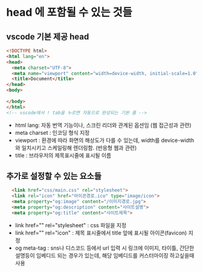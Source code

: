 # head 에 포함될 수 있는 것들
## vscode 기본 제공 head
```html
<!DOCTYPE html>
<html lang="en">
<head>
  <meta charset="UTF-8">
  <meta name="viewport" content="width=device-width, initial-scale=1.0">
  <title>Document</title>
</head>
<body>
  
</body>
</html>
<!-- vscode에서 ! tab을 누르면 자동으로 완성되는 기본 폼 -->
```
- html lang: 자동 번역 기능이나, 스크린 리더와 관계된 옵션임 (웹 접근성과 관련)
- meta charset : 인코딩 형식 지정
- viewport : 환경에 따라 화면의 해상도가 다를 수 있는데, width를 device-width와 일치시키고 스케일링해 렌더링함. (반응형 웹과 관련)
- title : 브라우저의 제목표시줄에 표시될 이름

## 추가로 설정할 수 있는 요소들
```html
  <link href="css/main.css" rel="stylesheet">
  <link rel="icon" href="아이콘경로.ico" type="image/icon">
  <meta property="og:image" content="/이미지경로.jpg">
  <meta property="og:description" content="사이트설명">
  <meta property="og:title" content="사이트제목">
```
- link href="" rel="stylesheet" : css 파일을 지정
- link href="" rel="icon" : 제목 표시줄에서 title 앞에 표시될 아이콘(favicon) 지정
- og meta-tag : sns나 디스코드 등에서 url 입력 시 링크에 이미지, 타이틀, 간단한 설명등이 임베디드 되는 경우가 있는데, 해당 임베디드를 커스터마이징 하고싶을때 사용
